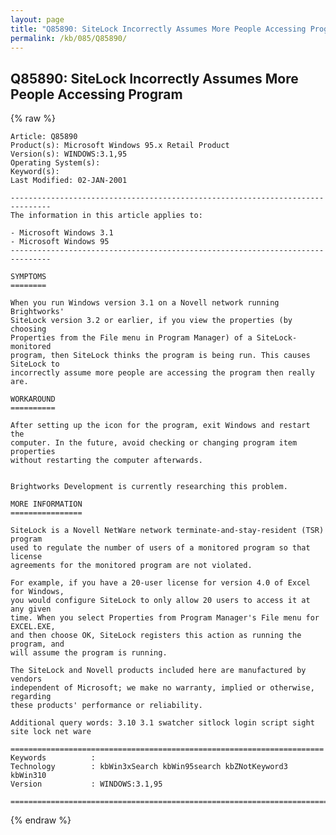 ```yaml
---
layout: page
title: "Q85890: SiteLock Incorrectly Assumes More People Accessing Program"
permalink: /kb/085/Q85890/
---
```


## Q85890: SiteLock Incorrectly Assumes More People Accessing Program

{% raw %}

	Article: Q85890
	Product(s): Microsoft Windows 95.x Retail Product
	Version(s): WINDOWS:3.1,95
	Operating System(s): 
	Keyword(s): 
	Last Modified: 02-JAN-2001
	
	-------------------------------------------------------------------------------
	The information in this article applies to:
	
	- Microsoft Windows 3.1 
	- Microsoft Windows 95 
	-------------------------------------------------------------------------------
	
	SYMPTOMS
	========
	
	When you run Windows version 3.1 on a Novell network running Brightworks'
	SiteLock version 3.2 or earlier, if you view the properties (by choosing
	Properties from the File menu in Program Manager) of a SiteLock-monitored
	program, then SiteLock thinks the program is being run. This causes SiteLock to
	incorrectly assume more people are accessing the program then really are.
	
	WORKAROUND
	==========
	
	After setting up the icon for the program, exit Windows and restart the
	computer. In the future, avoid checking or changing program item properties
	without restarting the computer afterwards.
	
	
	Brightworks Development is currently researching this problem.
	
	MORE INFORMATION
	================
	
	SiteLock is a Novell NetWare network terminate-and-stay-resident (TSR) program
	used to regulate the number of users of a monitored program so that license
	agreements for the monitored program are not violated.
	
	For example, if you have a 20-user license for version 4.0 of Excel for Windows,
	you would configure SiteLock to only allow 20 users to access it at any given
	time. When you select Properties from Program Manager's File menu for EXCEL.EXE,
	and then choose OK, SiteLock registers this action as running the program, and
	will assume the program is running.
	
	The SiteLock and Novell products included here are manufactured by vendors
	independent of Microsoft; we make no warranty, implied or otherwise, regarding
	these products' performance or reliability.
	
	Additional query words: 3.10 3.1 swatcher sitlock login script sight site lock net ware
	
	======================================================================
	Keywords          :  
	Technology        : kbWin3xSearch kbWin95search kbZNotKeyword3 kbWin310
	Version           : WINDOWS:3.1,95
	
	=============================================================================
	

{% endraw %}
